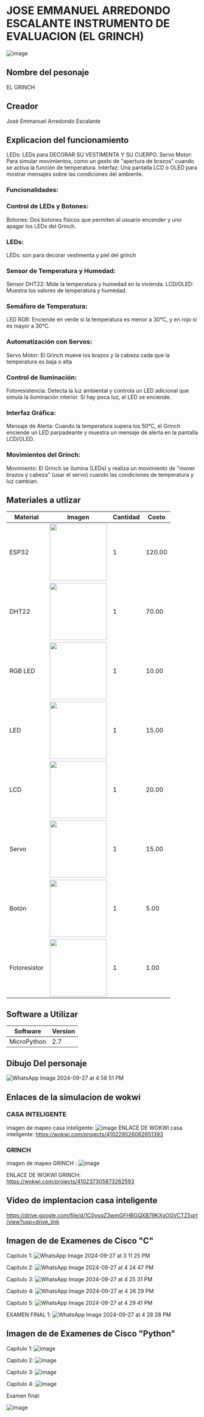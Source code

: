 # JOSE EMMANUEL ARREDONDO ESCALANTE INSTRUMENTO DE EVALUACION (EL GRINCH)
![image](https://github.com/user-attachments/assets/99a851e4-ce22-4bcd-84db-c20f1256a908)

## Nombre del pesonaje
EL GRINCH
## Creador 
José Emmanuel Arredondo Escalante
## Explicacion del funcionamiento

LEDs: LEDs para DECORAR SU VESTIMENTA Y SU CUERPO.
Servo Motor: Para simular movimientos, como un gesto de "apertura de brazos" cuando se activa la función de temperatura.
Interfaz: Una pantalla LCD o OLED para mostrar mensajes sobre las condiciones del ambiente.
### Funcionalidades:
### Control de LEDs y Botones:
Botones: Dos botones físicos que permiten al usuario encender y uno apagar los LEDs del Grinch.
### LEDs:
LEDs: son para decorar vestimenta y piel del grinch

### Sensor de Temperatura y Humedad:
Sensor DHT22: Mide la temperatura y humedad en la vivienda.
LCD/OLED: Muestra los valores de temperatura y humedad.

### Semáforo de Temperatura:

LED RGB: Enciende en verde si la temperatura es menor a 30°C, y en rojo si es mayor a 30°C.

### Automatización con Servos:

Servo Motor: El Grinch mueve los brazos y la cabeza cada que la temperatura es baja o alta

### Control de Iluminación:
Fotoresistencia: Detecta la luz ambiental y controla un LED adicional que simula la iluminación interior. Si hay poca luz, el LED se enciende.

### Interfaz Gráfica:
Mensaje de Alerta: Cuando la temperatura supera los 50°C, el Grinch enciende un LED parpadeante y muestra un mensaje de alerta en la pantalla LCD/OLED.

### Movimientos del Grinch:
Movimiento: El Grinch se ilumina (LEDs) y realiza un movimiento de "mover brazos y cabeza" (usar el servo) cuando las condiciones de temperatura y luz cambian.
## Materiales a utlizar
|Material|Imagen|Cantidad|Costo|
|--|--|--|--|
|ESP32|<img src="https://github.com/user-attachments/assets/0d280367-493e-4f7c-a587-36e1f822116b" width="150" />|1|120.00| 
|DHT22|<img src="https://github.com/user-attachments/assets/c7151f42-1ee2-4f3c-9ed1-7b75f77f607f" width="150" />|1|70.00| 
|RGB LED|<img src="https://github.com/user-attachments/assets/638fb237-bf1d-47b0-afaa-422fa0f17805" width="150" />|1|10.00| 
|LED|<img src="https://github.com/user-attachments/assets/310c6e8c-f00e-4ba8-b39a-7e7eb8e97d83" width="150" />|1|15.00| 
|LCD|<img src="https://github.com/user-attachments/assets/48398d57-8d09-4ece-9edc-b9875d8e7591" width="150" />|1|20.00| 
|Servo |<img src="https://github.com/user-attachments/assets/3ed1c874-718e-48c7-a226-3a3ba75a18e6" width="150" />|1|15.00| 
|Botón|<img src="https://github.com/user-attachments/assets/3e9594cd-9b1a-4320-bcf8-27af0aed14c9" width="150" />|1|5.00| 
|Fotoresistor|<img src="https://github.com/user-attachments/assets/812d93b7-b658-4954-aad9-0c19065b2941" width="150" />|1|1.00|
## Software a Utilizar
|Software|Version|
|--|--|
|MicroPython|2.7|

## Dibujo Del personaje
![WhatsApp Image 2024-09-27 at 4 58 51 PM](https://github.com/user-attachments/assets/a6f5ca0b-3882-4cb8-b636-06e543f2195b)


## Enlaces de la simulacion de wokwi
### CASA INTELIGENTE
imagen de mapeo casa inteligente:
![image](https://github.com/user-attachments/assets/3864e4dd-d19d-499c-bb09-6b2b09360660)
ENLACE DE WOKWI casa inteligente:
https://wokwi.com/projects/410229526062651393

### GRINCH
imagen de mapeo GRINCH :
![image](https://github.com/user-attachments/assets/035e0aaf-7f1b-4976-9743-40a3ca2a033b)

ENLACE DE WOKWI GRINCH:
https://wokwi.com/projects/410237305873262593

## Video de implentacion casa inteligente
https://drive.google.com/file/d/1C0ysqZ3wmGFHBGQXB79KXgOGVCTZ5qrt/view?usp=drive_link

## Imagen de de Examenes de Cisco "C"
Capitulo 1:
![WhatsApp Image 2024-09-27 at 3 11 25 PM](https://github.com/user-attachments/assets/44dbc04d-5eaf-4435-a95e-34d3848cf3dd)

Capitulo 2:
![WhatsApp Image 2024-09-27 at 4 24 47 PM](https://github.com/user-attachments/assets/8880b86c-3220-4c1e-a952-d1c2b5f1e8ef)

Capitulo 3:
![WhatsApp Image 2024-09-27 at 4 25 31 PM](https://github.com/user-attachments/assets/ccc81055-a70d-40ee-9fdb-e4cb68f654b0)

Capitulo 4:
![WhatsApp Image 2024-09-27 at 4 26 29 PM](https://github.com/user-attachments/assets/c6a06b13-4471-446b-bdf3-459884565075)

Capitulo 5:
![WhatsApp Image 2024-09-27 at 4 29 41 PM](https://github.com/user-attachments/assets/5c59582a-4601-4706-a1fd-30de93f6617b)

EXAMEN FINAL 1:
![WhatsApp Image 2024-09-27 at 4 28 28 PM](https://github.com/user-attachments/assets/18600dd5-d009-40e0-9498-9364d57cd4b0)

## Imagen de de Examenes de Cisco "Python"
Capitulo 1:
![image](https://github.com/user-attachments/assets/d49c58be-2f22-43a9-9210-fa4421bdff59)

Capitulo 2:
![image](https://github.com/user-attachments/assets/2a3ae931-995b-4a5d-adf2-926afca3b4ae)

Capitulo 3:
![image](https://github.com/user-attachments/assets/a215f692-c3f1-48af-a423-ef4a1ccd9429)

Capitulo 4:
![image](https://github.com/user-attachments/assets/4bb1d64c-c98e-40c1-9be0-0e5264aa4b5c)

Examen final:

![image](https://github.com/user-attachments/assets/00259fa4-4b08-441e-9154-1fe19e07f0b6)
